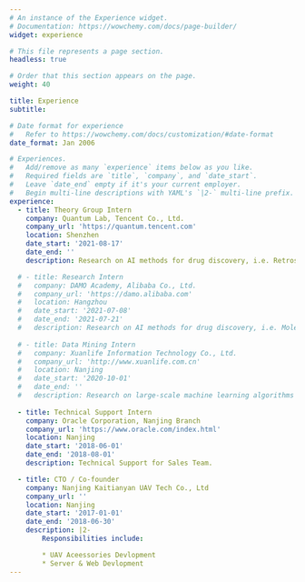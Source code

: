 ```yaml
---
# An instance of the Experience widget.
# Documentation: https://wowchemy.com/docs/page-builder/
widget: experience

# This file represents a page section.
headless: true

# Order that this section appears on the page.
weight: 40

title: Experience
subtitle:

# Date format for experience
#   Refer to https://wowchemy.com/docs/customization/#date-format
date_format: Jan 2006

# Experiences.
#   Add/remove as many `experience` items below as you like.
#   Required fields are `title`, `company`, and `date_start`.
#   Leave `date_end` empty if it's your current employer.
#   Begin multi-line descriptions with YAML's `|2-` multi-line prefix.
experience:
  - title: Theory Group Intern
    company: Quantum Lab, Tencent Co., Ltd.
    company_url: 'https://quantum.tencent.com'
    location: Shenzhen
    date_start: '2021-08-17'
    date_end: ''
    description: Research on AI methods for drug discovery, i.e. Retrosynthesis.

  # - title: Research Intern
  #   company: DAMO Academy, Alibaba Co., Ltd.
  #   company_url: 'https://damo.alibaba.com'
  #   location: Hangzhou
  #   date_start: '2021-07-08'
  #   date_end: '2021-07-21'
  #   description: Research on AI methods for drug discovery, i.e. Molecular Docking.
  
  # - title: Data Mining Intern
  #   company: Xuanlife Information Technology Co., Ltd.
  #   company_url: 'http://www.xuanlife.com.cn'
  #   location: Nanjing
  #   date_start: '2020-10-01'
  #   date_end: ''
  #   description: Research on large-scale machine learning algorithms and parallel implementation.
        
  - title: Technical Support Intern
    company: Oracle Corporation, Nanjing Branch
    company_url: 'https://www.oracle.com/index.html'
    location: Nanjing
    date_start: '2018-06-01'
    date_end: '2018-08-01'
    description: Technical Support for Sales Team.

  - title: CTO / Co-founder
    company: Nanjing Kaitianyan UAV Tech Co., Ltd
    company_url: ''
    location: Nanjing
    date_start: '2017-01-01'
    date_end: '2018-06-30'
    description: |2-
        Responsibilities include:

        * UAV Aceessories Devlopment
        * Server & Web Devlopment
---
```

